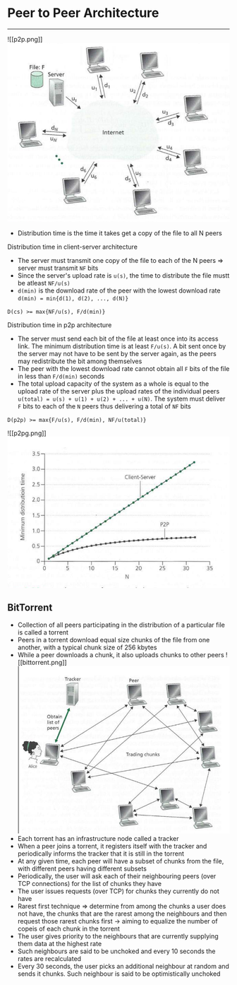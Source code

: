 # Peer to Peer Architecture
---
![[p2p.png]]
![p2p](https://github.com/Shogunkayo/PES_Notes/blob/main/Computer%20Networks/Images/p2p.png)

- Distribution time is the time it takes get a copy of the file to all N peers

Distribution time in client-server architecture
- The server must transmit one copy of the file to each of the N peers => server must transmit `NF` bits
- Since the server's upload rate is `u(s)`, the time to distribute the file mustt be atleast `NF/u(s)`
- `d(min)` is the download rate of the peer with the lowest download rate `d(min) = min{d(1), d(2), ..., d(N)}` 

```
D(cs) >= max{NF/u(s), F/d(min)}
```

Distribution time in p2p architecture
- The server must send each bit of the file at least once into its access link. The minimum distribution time is at least `F/u(s)`. A bit sent once by the server may not have to be sent by the server again, as the peers may redistribute the bit among themselves
- The peer with the lowest download rate cannot obtain all `F` bits of the file in less than `F/d(min)` seconds
- The total upload capacity of the system as a whole is equal to the upload rate of the server plus the upload rates of the individual peers `u(total) = u(s) + u(1) + u(2) + ... + u(N)`. The system must deliver `F` bits to each of the `N` peers thus delivering a total of `NF` bits
```
D(p2p) >= max{F/u(s), F/d(min), NF/u(total)}
```

![[p2pg.png]]
![p2pg](https://github.com/Shogunkayo/PES_Notes/blob/main/Computer%20Networks/Images/p2pg.png)

## BitTorrent
- Collection of all peers participating in the distribution of a particular file is called a torrent
- Peers in a torrent download equal size chunks of the file from one another, with a typical chunk size of 256 kbytes
- While a peer downloads a chunk, it also uploads chunks to other peers
![[bittorrent.png]]
![bittorrent](https://github.com/Shogunkayo/PES_Notes/blob/main/Computer%20Networks/Images/bittorrent.png)
- Each torrent has an infrastructure node called a tracker
- When a peer joins a torrent, it registers itself with the tracker and periodically informs the tracker that it is still in the torrent
- At any given time, each peer will have a subset of chunks from the file, with different peers having different subsets
- Periodically, the user will ask each of their neighbouring peers (over TCP connections) for the list of chunks they have
- The user issues requests (over TCP) for chunks they currently do not have
- Rarest first technique => determine from among the chunks a user does not have, the chunks that are the rarest among the neighbours and then request those rarest chunks first -> aiming to equalize the number of copeis of each chunk in the torrent
- The user gives priority to the neighbours that are currently supplying them data at the highest rate
- Such neighbours are said to be unchoked and every 10 seconds the rates are recalculated
- Every 30 seconds, the user picks an additional neighbour at random and sends it chunks. Such neighbour is said to be optimistically unchoked
